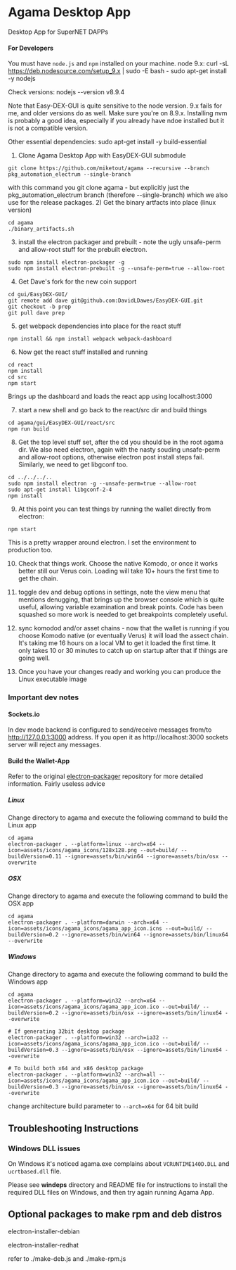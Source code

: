 # Agama Desktop App
Desktop App for SuperNET DAPPs

#### For Developers
You must have `node.js` and `npm` installed on your machine.
node 9.x:
curl -sL https://deb.nodesource.com/setup_9.x | sudo -E bash -
sudo apt-get install -y nodejs

Check versions:
nodejs --version
v8.9.4

Note that Easy-DEX-GUI is quite sensitive to the node version. 9.x fails for me, and older versions do as well. Make sure you're on 8.9.x. Installing nvm is probably a good idea, especially if you already have ndoe installed but it is not a compatible version.

Other essential dependencies:
sudo apt-get install -y build-essential

1) Clone Agama Desktop App with EasyDEX-GUI submodule
```shell
git clone https://github.com/miketout/agama --recursive --branch pkg_automation_electrum --single-branch
```
with this command you git clone agama - but explicitly just the pkg_automation_electrum branch (therefore --single-branch) which we also use for the release packages.
2) Get the binary artfacts into place (linux version)
```shell 
cd agama
./binary_artifacts.sh
```
3) install the electron packager and prebuilt - note the ugly unsafe-perm and allow-root stuff for the prebuilt electron.
```shell
sudo npm install electron-packager -g
sudo npm install electron-prebuilt -g --unsafe-perm=true --allow-root
```
4) Get Dave's fork for the new coin support
```shell
cd gui/EasyDEX-GUI/
git remote add dave git@github.com:DavidLDawes/EasyDEX-GUI.git
git checkout -b prep
git pull dave prep
```
5) get webpack dependencies into place for the react stuff
```shell
npm install && npm install webpack webpack-dashboard
```
6) Now get the react stuff installed and running
```shell
cd react
npm install
cd src
npm start
```
Brings up the dashboard and loads the react app using localhost:3000

7) start a new shell and go back to the react/src dir and build things
```shell
cd agama/gui/EasyDEX-GUI/react/src
npm run build
```
8) Get the top level stuff set, after the cd you should be in the root agama dir. We also need electron, again with the nasty souding unsafe-perm and allow-root options, otherwise electron post install steps fail. Similarly, we need to get libgconf too.
```shell
cd ../../../..
sudo npm install electron -g --unsafe-perm=true --allow-root
sudo apt-get install libgconf-2-4
npm install
```
9) At this point you can test things by running the wallet directly from electron:
```shell
npm start
```
This is a pretty wrapper around electron. I set the environment to production too.

10) Check that things work. Choose the native Komodo, or once it works better still our Verus coin. Loading will take 10+ hours the first time to get the chain.

11) toggle dev and debug options in settings, note the view menu that mentions denugging, that brings up the browser console which is quite useful, allowing variable examination and break points. Code has been squashed so more work is needed to get breakpoints completely useful.

12) sync komodod and/or asset chains - now that the wallet is running if you choose Komodo native (or eventually Verus) it will load the assect chain. It's taking me 16 hours on a local VM to get it loaded the first time. It only takes 10 or 30 minutes to catch up on startup after that if things are going well.

13) Once you have your changes ready and working you can produce the Linux executable image
### Important dev notes

#### Sockets.io
In dev mode backend is configured to send/receive messages from/to http://127.0.0.1:3000 address. If you open it as http://localhost:3000 sockets server will reject any messages.

#### **Build the Wallet-App**
Refer to the original [electron-packager](https://github.com/electron-userland/electron-packager) repository for more detailed information.
Fairly useless advice

##### Linux
Change directory to agama and execute the following command to build the Linux app
```shell
cd agama
electron-packager . --platform=linux --arch=x64 --icon=assets/icons/agama_icons/128x128.png --out=build/ --buildVersion=0.11 --ignore=assets/bin/win64 --ignore=assets/bin/osx --overwrite
```

##### OSX
Change directory to agama and execute the following command to build the OSX app
```shell
cd agama
electron-packager . --platform=darwin --arch=x64 --icon=assets/icons/agama_icons/agama_app_icon.icns --out=build/ --buildVersion=0.2 --ignore=assets/bin/win64 --ignore=assets/bin/linux64 --overwrite
```

##### Windows
Change directory to agama and execute the following command to build the Windows app
```shell
cd agama
electron-packager . --platform=win32 --arch=x64 --icon=assets/icons/agama_icons/agama_app_icon.ico --out=build/ --buildVersion=0.2 --ignore=assets/bin/osx --ignore=assets/bin/linux64 --overwrite

# If generating 32bit desktop package
electron-packager . --platform=win32 --arch=ia32 --icon=assets/icons/agama_icons/agama_app_icon.ico --out=build/ --buildVersion=0.3 --ignore=assets/bin/osx --ignore=assets/bin/linux64 --overwrite

# To build both x64 and x86 desktop package
electron-packager . --platform=win32 --arch=all --icon=assets/icons/agama_icons/agama_app_icon.ico --out=build/ --buildVersion=0.3 --ignore=assets/bin/osx --ignore=assets/bin/linux64 --overwrite
```
change architecture build parameter to ```--arch=x64``` for 64 bit build


## Troubleshooting Instructions

### Windows DLL issues
On Windows it's noticed agama.exe complains about `VCRUNTIME140D.DLL` and `ucrtbased.dll` file.

Please see **windeps** directory and README file for instructions to install the required DLL files on Windows, and then try again running Agama App.

## Optional packages to make rpm and deb distros

electron-installer-debian

electron-installer-redhat

refer to ./make-deb.js and ./make-rpm.js
